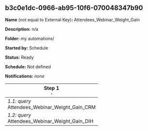 ## b3c0e1dc-0966-ab95-10f6-070048347b90

**Name** (not equal to External Key)**:** Attendees_Webinar_Weight_Gain

**Description:** n/a

**Folder:** my automations/

**Started by:** Schedule

**Status:** Ready

**Schedule:** Not defined

**Notifications:** _none_


| Step 1<br>_<small>-</small>_ |
| --- |
| _1.1: query_<br>Attendees_Webinar_Weight_Gain_CRM |
| _1.2: query_<br>Attendees_Webinar_Weight_Gain_DIH |
